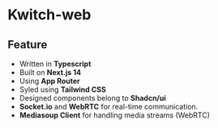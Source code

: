 # Kwitch-web

## Feature


- Written in **Typescript**
- Built on **Next.js 14**
- Using **App Router**
- Syled using **Tailwind CSS**
- Designed components belong to **Shadcn/ui**
- **Socket.io** and **WebRTC** for real-time communication.
- **Mediasoup Client** for handling media streams (WebRTC)